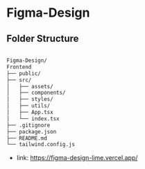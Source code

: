 # Figma-Design


## Folder Structure
```bash

Figma-Design/
Frontend
├── public/
├── src/
│   ├── assets/
│   ├── components/
│   ├── styles/
│   ├── utils/
│   ├── App.tsx
│   └── index.tsx
├── .gitignore
├── package.json
├── README.md
└── tailwind.config.js
```
- link: https://figma-design-lime.vercel.app/

